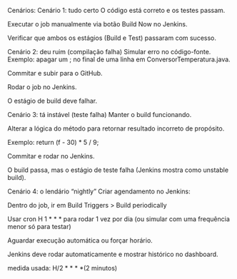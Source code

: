 Cenários:
Cenário 1: tudo certo
O código está correto e os testes passam.

Executar o job manualmente via botão Build Now no Jenkins.

Verificar que ambos os estágios (Build e Test) passaram com sucesso.

Cenário 2: deu ruim (compilação falha)
Simular erro no código-fonte. Exemplo: apagar um ; no final de uma linha em ConversorTemperatura.java.

Commitar e subir para o GitHub.

Rodar o job no Jenkins.

O estágio de build deve falhar.

Cenário 3: tá instável (teste falha)
Manter o build funcionando.

Alterar a lógica do método para retornar resultado incorreto de propósito.

Exemplo: return (f - 30) * 5 / 9;

Commitar e rodar no Jenkins.

O build passa, mas o estágio de teste falha (Jenkins mostra como unstable build).

Cenário 4: o lendário “nightly”
Criar agendamento no Jenkins:

Dentro do job, ir em Build Triggers > Build periodically

Usar cron H 1 * * * para rodar 1 vez por dia (ou simular com uma frequência menor só para testar)

Aguardar execução automática ou forçar horário.

Jenkins deve rodar automaticamente e mostrar histórico no dashboard.

medida usada: H/2 * * * *(2 minutos)

